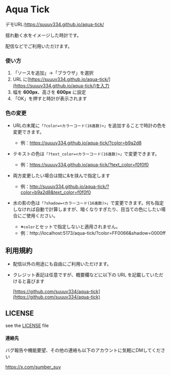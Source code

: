 # Aqua Tick

デモURL:https://suuuv334.github.io/aqua-tick/

揺れ動く水をイメージした時計です。

配信などでご利用いただけます。

### 使い方

1. 「ソースを追加」→「ブラウザ」を選択
2. URL に[https://suuuv334.github.io/aqua-tick/](https://suuuv334.github.io/aqua-tick/)を入力
3. 幅を **600px**、高さを **600px** に設定
4. 「OK」を押すと時計が表示されます

### 色の変更

- URLの末尾に`「?color=<カラーコード(16進数)>」`を追加することで時計の色を変更できます。
  - 例：https://suuuv334.github.io/aqua-tick/?color=b9a2d8
- テキストの色は`「?text_color=<カラーコード(16進数)>」`で変更できます。
  - 例：https://suuuv334.github.io/aqua-tick/?text_color=f0f0f0
- 両方変更したい場合は間に&を挟んで指定します
  - 例：http://suuuv334.github.io/aqua-tick/?color=b9a2d8&text_color=f0f0f0

- 水の影の色は`「?shadow=<カラーコード(16進数)>」`で変更できます。何も指定しなければ自動で計算しますが、暗くなりすぎたり、目当ての色にしたい場合にご使用ください。
  - ※`color`とセットで指定しないと適用されません。
  - 例：http://localhost:5173/aqua-tick/?color=FF0066&shadow=0000ff

## 利用規約

- 配信以外の用途にも自由にご利用いただけます。
- クレジット表記は任意ですが、概要欄などに以下の URL を記載していただけると喜びます

  [https://github.com/suuuv334/aqua-tick](https://github.com/suuuv334/aqua-tick)

## LICENSE

see the [LICENSE](LICENSE) file

#### 連絡先

バグ報告や機能要望、その他の連絡も以下のアカウントに気軽にDMしてください

https://x.com/sumber_suv
